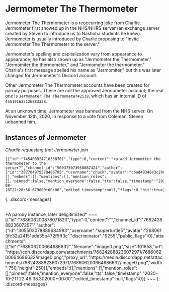 <meta name="keywords" content="charlie jokes, charlie, joke">

# Jermometer The Thermometer

Jermometer The Thermometer is a reoccurring joke from Charlie. Jermometer first showed up in the NHS/NHRS server (an exchange server created by Steven to introduce us to Nashoba students he knew). Jermometer is usually introduced by Charlie proposing to "invite Jermometer The Thermometer to the server." 

Jermometer's spelling and capitalization vary from appearance to appearance; he has also shown up as "Jermometer the Thermometer," "Jermomiter the thermometer," and "Jermometer the thermometer." Charlie's first message spelled his name as "Jermomiter," but this was later changed for Jermometer's Discord account.

Other Jermometer The Thermometer accounts have been created for parody purposes. These are not the approved Jermometer account; the real one is `Jermometer The Thermometer#2538`, which has an internal ID of `455191633126883328`.

At an unknown time, Jermometer was banned from the NHS server. On November 12th, 2020, in response to a vote from Coleman, Steven unbanned him.

## Instances of Jermometer

*Charlie requesting that Jermometer join*
~~~
[{"id":"745408924710338701","type":0,"content":"<p add Jermomiter the thermometer to the server?","channel_id":"509375073958887424","author":{"id":"387784979578486785","username":"chuck","avatar":"c6ad48348e3c2909495c2ccef00ead8c","discriminator":"3227","public_flags":64},"attachments":[],"embeds":[],"mentions":[],"mention_roles":[],"pinned":false,"mention_everyone":false,"tts":false,"timestamp":"2020-08-18T22:28:56.679000+00:00","edited_timestamp":null,"flags":0,"hit":true}]
~~~
{: .discord-messages}

<br>
*A parody instance, later deligitimized*
~~~
[{"id":"768606200878071820","type":0,"content":"","channel_id":"768242888236072971","author":{"id":"305503078889684993","username":"superturtle5","avatar":"2680613fc32a24151ede55b472f5ff3c","discriminator":"9255","public_flags":0},"attachments":[{"id":"768606200664686632","filename":"image0.png","size":101658,"url":"https://cdn.discordapp.com/attachments/768242888236072971/768606200664686632/image0.png","proxy_url":"https://media.discordapp.net/attachments/768242888236072971/768606200664686632/image0.png","width":750,"height":250}],"embeds":[],"mentions":[],"mention_roles":[],"pinned":false,"mention_everyone":false,"tts":false,"timestamp":"2020-10-21T22:46:38.302000+00:00","edited_timestamp":null,"flags":0}]
~~~
{: .discord-messages}

